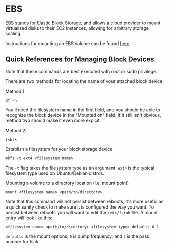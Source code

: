 # EBS

EBS stands for Elastic Block Storage, and allows a cloud provider to mount virtualized disks to their EC2 instances, allowing for arbitrary storage scaling.

Instructions for mounting an EBS volume can be found [here](https://docs.aws.amazon.com/ebs/latest/userguide/ebs-using-volumes.html).

## Quick References for Managing Block Devices

Note that these commands are best executed with root or sudo privilege.

There are two methods for locating the name of your attached block device.

Method 1:

`df -h`

You'll need the filesystem name in the first field, and you should be able to recognize the block device in the "Mounted on" field. If it still isn't obvious, method two should make it even more explcit.

Method 2:

`lsblk`

Establish a filesystem for your block storage device

`mkfs -t ext4 <filesystem name>`

The `-t` flag takes the filesystem type as an argument. `ext4` is the typical filesystem type used on Ubuntu/Debian distros.

Mounting a volume to a directory location (i.e. mount point)

`mount <filesystem name> <path/to/directory>`

Note that this command will not persist between reboots, it's more useful as a quick sanity check to make sure it is configured the way you want. To persist between reboots you will want to edit the `/etc/fstab` file. A mount entry will look like this:

`<filesystem name> <path/to/directory> <filesystem type> defaults 0 2`

`defaults` is the mount options, `0` is dump frequency, and `2` is the pass number for fsck.
